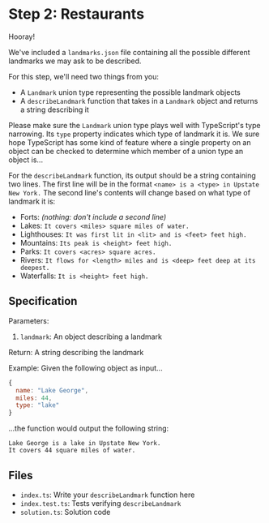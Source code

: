 # Step 2: Restaurants

Hooray!

We've included a `landmarks.json` file containing all the possible different landmarks we may ask to be described.

For this step, we'll need two things from you:

- A `Landmark` union type representing the possible landmark objects
- A `describeLandmark` function that takes in a `Landmark` object and returns a string describing it

Please make sure the `Landmark` union type plays well with TypeScript's type narrowing.
Its `type` property indicates which type of landmark it is.
We sure hope TypeScript has some kind of feature where a single property on an object can be checked to determine which member of a union type an object is...

For the `describeLandmark` function, its output should be a string containing two lines.
The first line will be in the format `<name> is a <type> in Upstate New York.`
The second line's contents will change based on what type of landmark it is:

- Forts: _(nothing: don't include a second line)_
- Lakes: `It covers <miles> square miles of water.`
- Lighthouses: `It was first lit in <lit> and is <feet> feet high.`
- Mountains: `Its peak is <height> feet high.`
- Parks: `It covers <acres> square acres.`
- Rivers: `It flows for <length> miles and is <deep> feet deep at its deepest.`
- Waterfalls: `It is <height> feet high.`

## Specification

Parameters:

1. `landmark`: An object describing a landmark

Return: A string describing the landmark

Example: Given the following object as input...

```js
{
  name: "Lake George",
  miles: 44,
  type: "lake"
}
```

...the function would output the following string:

```plaintext
Lake George is a lake in Upstate New York.
It covers 44 square miles of water.
```

## Files

- `index.ts`: Write your `describeLandmark` function here
- `index.test.ts`: Tests verifying `describeLandmark`
- `solution.ts`: Solution code
